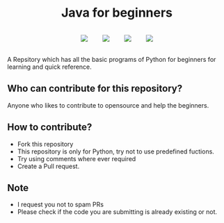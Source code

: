 <h1 align="center">Java for beginners</h1>

<p align="center">
<img style="padding:15px;" src="https://img.shields.io/github/contributors/sumedha3111/Python-for-Beginners?style=flat-square">
<img style="padding:15px;" src="https://img.shields.io/github/hacktoberfest/2020/sumedha3111/Python-for-Beginners?suggestion_label=Hacktoberfest&style=flat-square">
<img style="padding:15px;" src="https://img.shields.io/github/forks/sumedha3111/Python-for-Beginners?label=Forks&style=flat-square">
<img style="padding:15px;" src="https://img.shields.io/github/stars/sumedha3111/Python-for-Beginners?style=flat-square">


A Repsitory which has all the basic programs of Python for beginners for learning and quick reference.

</p>

## Who can contribute for this repository?

Anyone who likes to contribute to opensource and help the beginners.

## How to contribute?

- Fork this repository
- This repository is only for Python, try not to use predefined fuctions.
- Try using comments where ever required
- Create a Pull request.

## Note

- I request you not to spam PRs 
- Please check if the code you are submitting is already existing or not.
